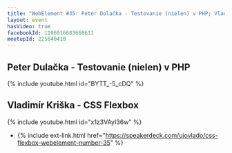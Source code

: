 ```yaml
---
title: "WebElement #35: Peter Dulačka - Testovanie (nielen) v PHP; Vladimír Kriška - CSS Flexbox"
layout: event
hasVideo: true
facebookId: 1196916683668611
meetupId: 225840418
---
```


## Peter Dulačka - Testovanie (nielen) v PHP

{% include youtube.html id="BYTT_-5_cDQ" %}

## Vladimír Kriška - CSS Flexbox

{% include youtube.html id="x1z3VAyI36w" %}

- {% include ext-link.html href="https://speakerdeck.com/ujovlado/css-flexbox-webelement-number-35" %}